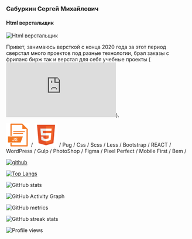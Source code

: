 

### Сабуркин Сергей Михайлович
#### Html верстальщик
![Html верстальщик](https://s.4pda.to/YEkxxVAJZWQJQZSyIdA0MTOxrcK4.png)

Привет, занимаюсь версткой с конца 2020 года за этот период сверстал много проектов под разные технологии, брал заказы с фриланс бирж  так и верстал для себя учебные проекты 
 ( ![github](https://ru.freepik.com/free-icon/html-5-logo_776092.htm#page=1&query=html&position=9)).

 ![flutter](./images/js.png) / ![flutter](./images/html5.png) / Pug / Css / Scss / Less / Bootstrap / REACT / WordPress / Gulp / PhotoShop / Figma / Pixel Perfect / Mobile First /
 Bem /



[<img src='https://cdn.jsdelivr.net/npm/simple-icons@3.0.1/icons/github.svg' alt='github' height='40'>](https://github.com/mates4352)  

[![Top Langs](https://github-readme-stats.vercel.app/api/top-langs/?username=mates4352)](https://github.com/anuraghazra/github-readme-stats)

![GitHub stats](https://github-readme-stats.vercel.app/api?username=mates4352&show_icons=true&count_private=true)  

![GitHub Activity Graph](https://activity-graph.herokuapp.com/graph?username=mates4352)  

![GitHub metrics](https://metrics.lecoq.io/mates4352)  

![GitHub streak stats](https://github-readme-streak-stats.herokuapp.com/?user=mates4352)  

![Profile views](https://gpvc.arturio.dev/mates4352)  